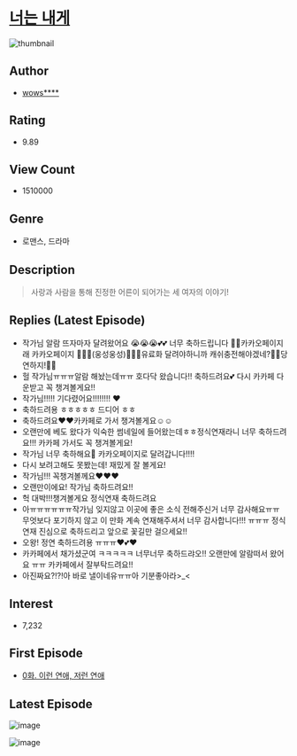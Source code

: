 # [너는 내게](https://comic.naver.com/bestChallenge/list?titleId=700877)
![thumbnail](https://image-comic.pstatic.net/user_contents_data/challenge_comic/2018/02/09/312448/article_thumbnail_202x164_32b08735_9f68_47df_8ff7_874265dffd0c_00000489.JPEG)

## Author
- [wows****](https://comic.naver.com/artistTitle?id=312448)

## Rating
- 9.89

## View Count
- 1510000

## Genre
- 로맨스, 드라마

## Description
> 사랑과 사람을 통해 진정한 어른이 되어가는 세 여자의 이야기!

## Replies (Latest Episode)
- 작가님 알람 뜨자마자 달려왔어요 😭😭😭💕💕 너무 축하드립니다 👥👤카카오페이지래 카카오페이지 👤👤👥(웅성웅성)👤👤👥유료화 달려야하니까 캐쉬충전해야겠네?👥👤당연하지!👥👥
- 헐 작가님ㅠㅠㅠ알람 해놨는데ㅠㅠ 호다닥 왔습니다!! 축하드려요💕 다시 카카페 다운받고 꼭 챙겨볼게요!!
- 작가님!!!!! 기다렸어요!!!!!!!! ❤️
- 축하드려용 ㅎㅎㅎㅎㅎ 드디어 ㅎㅎ
- 축하드려요❤️❤️카카페로 가서 챙겨볼게요☺️☺️
- 오랜만에 베도 왔다가 익숙한 썸네일에 들어왔는데ㅎㅎ정식연재라니 너무 축하드려요!!! 카카페 가서도 꼭 챙겨볼게요!
- 작가님 너무 축하해요💓 카카오페이지로 달려갑니다!!!!
- 다시 보려고해도 못봤는데! 재밌게 잘 볼게요!
- 작가님!!! 꼭챙겨볼께요❤❤❤
- 오랜만이에요! 작가님 축하드려요!!
- 헉 대박!!!챙겨볼게요 정식연재 축하드려요
- 아ㅠㅠㅠㅠㅠㅠ작가님 잊지않고 이곳에 좋은 소식 전해주신거 너무 감사해요ㅠㅠ 무엇보다 포기하지 않고 이 만화 계속 연재해주셔서 너무 감사합니다!!! ㅠㅠㅠ 정식연재 진심으로 축하드리고 앞으로 꽃길만 걸으세요!!
- 오왕! 정연 축하드려용 ㅠㅠㅠ❤️💕❤️
- 카카페에서 채가셨군여 ㅋㅋㅋㅋㅋ 너무너무 축하드랴오!! 오랜만에 알람떠서 왔어요 ㅠㅠ 카카페에서 잘부탁드려요!!
- 아진짜요?!?!아 바로 낼이네유ㅠㅠ아 기분좋아라>_<

## Interest
- 7,232

## First Episode
- [0화. 이런 연애, 저런 연애](https://comic.naver.com/bestChallenge/detail?titleId=700877&no=1)

## Latest Episode
![image](https://image-comic.pstatic.net/user_contents_data/challenge_comic/2021/03/13/312448/upload_7162186179736123190.jpeg)

![image](https://image-comic.pstatic.net/user_contents_data/challenge_comic/2021/03/12/312448/upload_3977016447182452277.jpeg)
